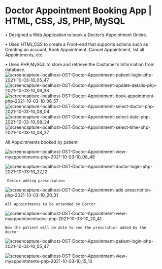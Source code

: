 # Doctor Appointment Booking App | HTML, CSS, JS, PHP, MySQL 

• Designed a Web Application to book a Doctor’s Appointment Online.

• Used HTML,CSS to create a Front-end that supports actions such as Creating an account, Book Appointment, Cancel
Appointment, list all Appointments, etc. 

• Used PHP,MySQL to store and retrieve the Customer’s Information from database.
 ![screencapture-localhost-OST-Doctor-Appointment-patient-login-php-2021-10-03-10_05_47](https://user-images.githubusercontent.com/85606009/135740325-e8a70e38-a187-4332-a586-b56eb08de6f0.png)
![screencapture-localhost-OST-Doctor-Appointment-update-details-php-2021-10-03-10_06_38](https://user-images.githubusercontent.com/85606009/135740331-c02dec78-e4ae-4d02-938c-66217a08cfc7.png)
![screencapture-localhost-OST-Doctor-Appointment-book-appointment-php-2021-10-03-10_06_57](https://user-images.githubusercontent.com/85606009/135740334-395840a7-e170-4b2e-80c9-190432788c00.png)
![screencapture-localhost-OST-Doctor-Appointment-select-doctor-php-2021-10-03-10_08_04](https://user-images.githubusercontent.com/85606009/135740360-64434b40-2cdf-4e00-acaa-f37c28909850.png)
![screencapture-localhost-OST-Doctor-Appointment-select-date-php-2021-10-03-10_08_24](https://user-images.githubusercontent.com/85606009/135740363-8d76d4b1-8e91-4548-af77-d2a3d491da94.png)
![screencapture-localhost-OST-Doctor-Appointment-select-time-php-2021-10-03-10_08_37](https://user-images.githubusercontent.com/85606009/135740371-7db63ad9-9e63-47f6-81a4-73d25cc60f91.png)

All Appointments booked by patient

![screencapture-localhost-OST-Doctor-Appointment-view-myappointments-php-2021-10-03-10_08_48](https://user-images.githubusercontent.com/85606009/135740380-b68ba325-9e2b-4549-b219-e0e4e2e87ec1.png)

  
![screencapture-localhost-OST-Doctor-Appointment-doctor-login-php-2021-10-03-10_27_12](https://user-images.githubusercontent.com/85606009/135740753-95cc5f4a-962a-460e-b93b-30c914c847ea.png)

     Doctor adding prescription 
![screencapture-localhost-OST-Doctor-Appointment-add-prescription-php-2021-10-03-10_20_31](https://user-images.githubusercontent.com/85606009/135740643-408663d1-229c-477c-9d86-a5612ee56b53.png)

    All Appointments to be attended by Doctor
![screencapture-localhost-OST-Doctor-Appointment-view-myappointmentsdoc-php-2021-10-03-10_20_41](https://user-images.githubusercontent.com/85606009/135740438-495bd354-a799-469b-8a72-cd30f15accf5.png)

    Now the patient will be able to see the prescrption added by the doctor
![screencapture-localhost-OST-Doctor-Appointment-patient-login-php-2021-10-03-10_05_47](https://user-images.githubusercontent.com/85606009/135740560-60afa84e-098a-4a53-b553-3f565154ee01.png)
 
![screencapture-localhost-OST-Doctor-Appointment-view-myappointments-php-2021-10-03-10_15_10](https://user-images.githubusercontent.com/85606009/135740442-d9557d5a-fe40-4c76-a14f-07ba6018a09c.png)
